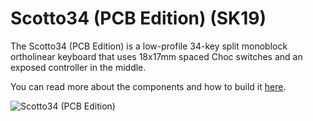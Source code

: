 # Scotto34 (PCB Edition) (SK19)

The Scotto34 (PCB Edition) is a low-profile 34-key split monoblock ortholinear keyboard that uses 18x17mm spaced Choc switches and an exposed controller in the middle.

You can read more about the components and how to build it [here](https://scottokeebs.com/blogs/keyboards/scotto34-pcb-keyboard).

![Scotto34 (PCB Edition)](https://github.com/joe-scotto/scottokeebs/assets/8194147/50dba991-3084-44c9-9ea5-16cca23c79b1)
